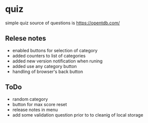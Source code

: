 # quiz 
simple quiz 
source of questions is https://opentdb.com/ 

## Relese notes
- enabled buttons for selection of category
- added counters to list of categories
- added new version notification when runing
- added use any category button
- handling of browser's back button

## ToDo
- random category
- button for max score reset
- release notes in menu
- add some validation question prior to to cleanig of local storage
